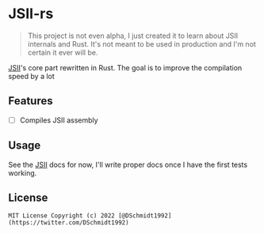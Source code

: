 # JSII-rs

> This project is not even alpha, I just created it to learn about JSII internals and Rust. It's not meant to be used in production and I'm not certain it ever will be.

[JSII](https://aws.github.io/jsii/)'s core part rewritten in Rust. The goal is to improve the compilation speed by a lot

## Features

- [ ] Compiles JSII assembly

## Usage

See the [JSII](https://aws.github.io/jsii/) docs for now, I'll write proper docs once I have the first tests working.

## License

    MIT License Copyright (c) 2022 [@DSchmidt1992](https://twitter.com/DSchmidt1992)
